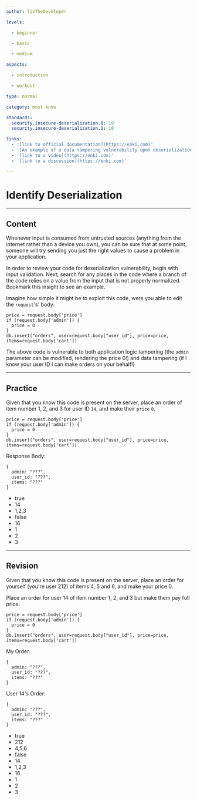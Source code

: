 ```yaml
---
author: lizTheDeveloper

levels:

  - beginner

  - basic

  - medium

aspects:

  - introduction

  - workout

type: normal

category: must-know

standards:
  security.insecure-deserialization.0: 10
  security.insecure-deserialization.1: 10

links:
  - '[link to official documentation](https://enki.com)'
  - '[An example of a data tampering vulnerability upon deserialization](http://nodegoat.herokuapp.com/tutorial/a1)'
  - '[link to a video](https://enki.com)'
  - '[link to a discussion](https://enki.com)'

---
```


# Identify Deserialization

---
## Content

Whenever input is consumed from untrusted sources (anything from the internet rather than a device you own), you can be sure that at some point, someone will try sending you just the right values to cause a problem in your application.

In order to review your code for deserialization vulnerability, begin with input validation.  Next, search for any places in the code where a branch of the code relies on a value from the input that is not properly normalized. Bookmark this insight to see an example.

Imagine how simple it might be to exploit this code, were you able to edit the `request`'s' body:

```
price = request.body['price']
if (request.body['admin']) {
  price = 0
}
db.insert("orders", user=request.body["user_id"], price=price, items=request.body['cart'])
```

The above code is vulnerable to both application logic tampering (the `admin` parameter can be modified, rendering the price 0!) and data tampering (if I know your user ID I can make orders on your behalf!)

---
## Practice

Given that you know this code is present on the server, place an order of item number 1, 2, and 3 for user ID `14`, and make their `price` `0`.

```
price = request.body['price']
if (request.body['admin']) {
  price = 0
}
db.insert("orders", user=request.body["user_id"], price=price, items=request.body['cart'])
```

Response Body:
```
{
  admin: "???",
  user_id: "???",
  items: "???"
}
```
* true
* 14
* 1,2,3
* false
* 16
* 1
* 2
* 3

---
## Revision

Given that you know this code is present on the server, place an order for yourself (you're user 212) of items 4, 5 and 6, and make your price 0.

Place an order for user 14 of item number 1, 2, and 3 but make them pay full price.

```
price = request.body['price']
if (request.body['admin']) {
  price = 0
}
db.insert("orders", user=request.body["user_id"], price=price, items=request.body['cart'])
```

My Order:
```
{
  admin: "???",
  user_id: "???",
  items: "???"
}
```
User 14's Order:
```
{
  admin: "???",
  user_id: "???",
  items: "???"
}
```

* true
* 212
* 4,5,6
* false
* 14
* 1,2,3
* 16
* 1
* 2
* 3
